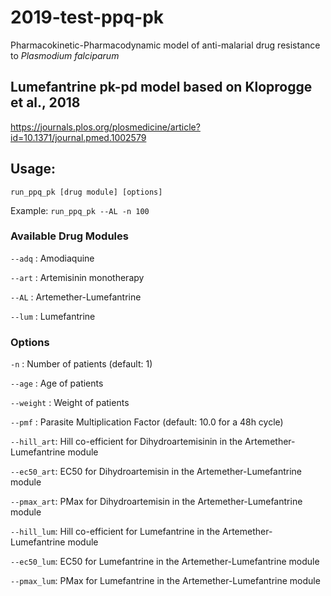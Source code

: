 # 2019-test-ppq-pk

Pharmacokinetic-Pharmacodynamic model of anti-malarial drug resistance to *Plasmodium falciparum*

## Lumefantrine pk-pd model based on Kloprogge et al., 2018
https://journals.plos.org/plosmedicine/article?id=10.1371/journal.pmed.1002579

## Usage:
 `run_ppq_pk [drug module] [options]`

Example: `run_ppq_pk --AL -n 100`


### Available Drug Modules

`--adq`     : Amodiaquine

`--art`     : Artemisinin monotherapy

`--AL`      : Artemether-Lumefantrine 

`--lum`     : Lumefantrine

### Options

`-n`        : Number of patients (default: 1)

`--age`     : Age of patients

`--weight`  : Weight of patients

`--pmf`     : Parasite Multiplication Factor (default: 10.0 for a 48h cycle)


`--hill_art`: Hill co-efficient for Dihydroartemisinin in the Artemether-Lumefantrine module

`--ec50_art`: EC50 for Dihydroartemisin in the Artemether-Lumefantrine module

`--pmax_art`: PMax for Dihydroartemisin in the Artemether-Lumefantrine module


`--hill_lum`: Hill co-efficient for Lumefantrine in the Artemether-Lumefantrine module

`--ec50_lum`: EC50 for Lumefantrine in the Artemether-Lumefantrine module

`--pmax_lum`: PMax for Lumefantrine in the Artemether-Lumefantrine module